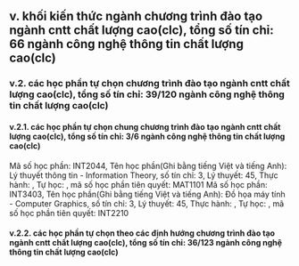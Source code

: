 ## v. khối kiến thức ngành chương trình đào tạo ngành cntt chất lượng cao(clc), tổng số tín chỉ: 66 ngành công nghệ thông tin chất lượng cao(clc)
### v.2. các học phần tự chọn chương trình đào tạo ngành cntt chất lượng cao(clc), tổng số tín chỉ: 39/120 ngành công nghệ thông tin chất lượng cao(clc)
#### v.2.1. các học phần tự chọn chung chương trình đào tạo ngành cntt chất lượng cao(clc), tổng số tín chỉ: 3/6 ngành công nghệ thông tin chất lượng cao(clc)
Mã số học phần: INT2044, Tên học phần(Ghi bằng tiếng Việt và tiếng Anh): Lý thuyết thông tin - Information Theory, số tín chỉ: 3, Lý thuyết: 45, Thực hành: , Tự học: , mã số học phần tiên quyết: MAT1101
Mã số học phần: INT3403, Tên học phần(Ghi bằng tiếng Việt và tiếng Anh): Đồ họa máy tính - Computer Graphics, số tín chỉ: 3, Lý thuyết: 45, Thực hành: , Tự học: , mã số học phần tiên quyết: INT2210
#### v.2.2. các học phần tự chọn theo các định hướng chương trình đào tạo ngành cntt chất lượng cao(clc), tổng số tín chỉ: 36/123 ngành công nghệ thông tin chất lượng cao(clc)
